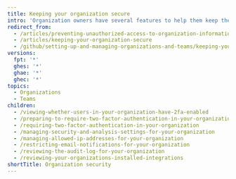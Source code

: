 ```yaml
---
title: Keeping your organization secure
intro: 'Organization owners have several features to help them keep their projects and data secure. If you''re the owner of an organization, you should regularly review your organization''s audit log{% ifversion not ghae %}, member 2FA status,{% endif %} and application settings to ensure that no unauthorized or malicious activity has occurred.'
redirect_from:
  - /articles/preventing-unauthorized-access-to-organization-information/
  - /articles/keeping-your-organization-secure
  - /github/setting-up-and-managing-organizations-and-teams/keeping-your-organization-secure
versions:
  fpt: '*'
  ghes: '*'
  ghae: '*'
  ghec: '*'
topics:
  - Organizations
  - Teams
children:
  - /viewing-whether-users-in-your-organization-have-2fa-enabled
  - /preparing-to-require-two-factor-authentication-in-your-organization
  - /requiring-two-factor-authentication-in-your-organization
  - /managing-security-and-analysis-settings-for-your-organization
  - /managing-allowed-ip-addresses-for-your-organization
  - /restricting-email-notifications-for-your-organization
  - /reviewing-the-audit-log-for-your-organization
  - /reviewing-your-organizations-installed-integrations
shortTitle: Organization security
---
```


